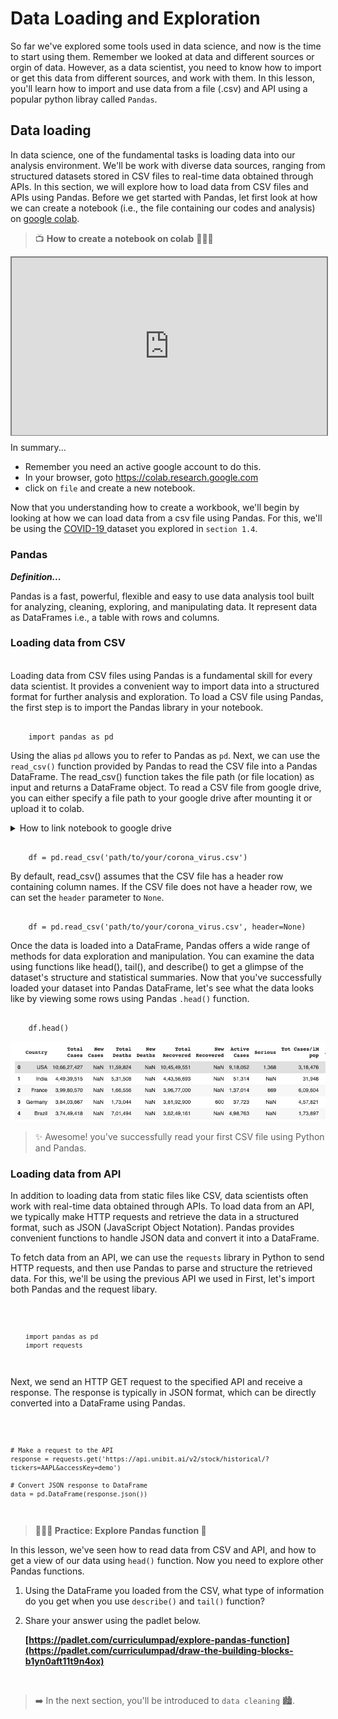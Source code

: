 # Data Loading and Exploration
So far we've explored some tools used in data science, and now is the time to start using them. Remember we looked at data and different sources or orgin of data. However, as a data scientist, you need to know how to import or get this data from different sources, and work with them. In this lesson, you'll learn how to import and use data from a file (.csv) and API using a popular python libray called `Pandas`. 


## Data loading
In data science, one of the fundamental tasks is loading data into our analysis environment. We'll be work with diverse data sources, ranging from structured datasets stored in CSV files to real-time data obtained through APIs. In this section, we will explore how to load data from CSV files and APIs using Pandas.
Before we get started with Pandas, let first look at how we can create a notebook (i.e., the file containing our codes and analysis) on <a href="https://colab.research.google.com/" target="_blank">google colab</a>. 

> 📺 **How to create a notebook on colab** 👨🏾‍💻

<div style="position: relative; padding-bottom: 56.25%; height: 0;"><iframe src="https://www.youtube.com/embed/vxHWMT8vHFg" title="Web Scrapping Intro" frameborder="0" allow="accelerometer; autoplay; clipboard-write; encrypted-media; gyroscope; picture-in-picture" allowfullscreen style="position: absolute; top: 0; left: 0; width: 100%; height: 100%; border: 2px solid grey;"></iframe></div> 

In summary...
- Remember you need an active google account to do this.
- In your browser, goto <a href="https://colab.research.google.com/" target="_blank">https://colab.research.google.com</a>
- click on `file` and create a new notebook.

Now that you understanding how to create a workbook, we'll begin by looking at how we can load data from a csv file using Pandas. For this, we'll be using the <a href="https://drive.google.com/file/d/1GzZqbDCVBdcVL6T3WQsKOyXmo32EaSU5/view?usp=sharing" target="_blank"> COVID-19 </a> dataset you explored in `section 1.4`.

### Pandas
<aside>

**_Definition..._**

Pandas is a fast, powerful, flexible and easy to use data analysis tool built for analyzing, cleaning, exploring, and manipulating data. It represent data as DataFrames i.e., a table with rows and columns.

</aside>

### Loading data from CSV
<br>
Loading data from CSV files using Pandas is a fundamental skill for every data scientist. It provides a convenient way to import data into a structured format for further analysis and exploration. To load a CSV file using Pandas, the first step is to import the Pandas library in your notebook.  

```

    import pandas as pd

```
Using the alias `pd` allows you to refer to Pandas as `pd`. Next, we can use the `read_csv()` function provided by Pandas to read the CSV file into a Pandas DataFrame. The read_csv() function takes the file path (or file location) as input and returns a DataFrame object. To read a CSV file from google drive, you can either specify a file path to your google drive after mounting it or upload it to colab.

<details>
    <summary>How to link notebook to google drive</summary>

<div style="position: relative; padding-bottom: 56.25%; height: 0;"><iframe src="https://www.youtube.com/embed/VCllZKM7Njk" title="Web Scrapping Intro" frameborder="0" allow="accelerometer; autoplay; clipboard-write; encrypted-media; gyroscope; picture-in-picture" allowfullscreen style="position: absolute; top: 0; left: 0; width: 100%; height: 100%; border: 2px solid grey;"></iframe></div> 
</details>

```

    df = pd.read_csv('path/to/your/corona_virus.csv')

```

By default, read_csv() assumes that the CSV file has a header row containing column names. If the CSV file does not have a header row, we can set the `header` parameter to `None`. 

```

    df = pd.read_csv('path/to/your/corona_virus.csv', header=None)

```

Once the data is loaded into a DataFrame, Pandas offers a wide range of methods for data exploration and manipulation. You can examine the data using functions like head(), tail(), and describe() to get a glimpse of the dataset's structure and statistical summaries. Now that you've successfully loaded your dataset into Pandas DataFrame, let's see what the data looks like by viewing some rows using Pandas `.head()` function.

```

    df.head()

```

![data-head](./data-cleaning/read_csv.png)

> ✨ Awesome! you've successfully read your first CSV file using Python and Pandas.

### Loading data from API
In addition to loading data from static files like CSV, data scientists often work with real-time data obtained through APIs. To load data from an API, we typically make HTTP requests and retrieve the data in a structured format, such as JSON (JavaScript Object Notation). Pandas provides convenient functions to handle JSON data and convert it into a DataFrame.

To fetch data from an API, we can use the `requests` library in Python to send HTTP requests, and then use Pandas to parse and structure the retrieved data. For this, we'll be using the previous API we used in  First, let's import both Pandas and the request libary.

<code>

```
    import pandas as pd
    import requests 
```

</code>

Next, we send an HTTP GET request to the specified API and receive a response. The response is typically in JSON format, which can be directly converted into a DataFrame using Pandas.

<code>

    # Make a request to the API
    response = requests.get('https://api.unibit.ai/v2/stock/historical/?tickers=AAPL&accessKey=demo')

    # Convert JSON response to DataFrame
    data = pd.DataFrame(response.json())

</code>

> **👩🏾‍🎨 Practice: Explore Pandas function 🎯**

In this lesson, we've seen how to read data from CSV and API, and how to get a view of our data using `head()` function. Now you need to explore other Pandas functions.
1. Using the DataFrame you loaded from the CSV, what type of information do you get when you use `describe()` and `tail()` function?
2. Share your answer using the padlet below.
    
    **[https://padlet.com/curriculumpad/explore-pandas-function](https://padlet.com/curriculumpad/draw-the-building-blocks-b1yn0aft11t9n4ox)**

<br>

> ➡️ In the next section, you'll be introduced to `data cleaning` 🏙️.

